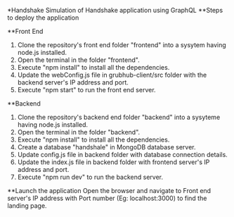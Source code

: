 *Handshake
Simulation of Handshake application using GraphQL
**Steps to deploy the application

**Front End
1. Clone the repository's front end folder "frontend" into a sysytem having node.js installed.
2. Open the terminal in the folder "frontend".
3. Execute "npm install" to install all the dependencies.
4. Update the webConfig.js file in grubhub-client/src folder with the backend server's IP address and port.
5. Execute "npm start" to run the front end server.

**Backend
1. Clone the repository's backend end folder "backend" into a sysyteme having node.js installed.
2. Open the terminal in the folder "backend".
3. Execute "npm install" to install all the dependencies.
4. Create a database "handshale" in MongoDB database server.
5. Update config.js file in backend folder with database connection details.
6. Update the index.js file in backend folder with frontend server's IP address and port.
7. Execute "npm run dev" to run the backend server.

**Launch the application
Open the browser and navigate to Front end server's IP address with Port number (Eg: localhost:3000) to find the landing page.